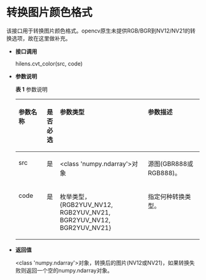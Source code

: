 # 转换图片颜色格式<a name="hilens_05_0017"></a>

该接口用于转换图片颜色格式。opencv原生未提供RGB/BGR到NV12/NV21的转换选项，故在这里做补充。

-   **接口调用**

    hilens.cvt\_color\(src, code\)

-   **参数说明**

    **表 1**  参数说明

    <a name="table8547172620014"></a>
    <table><thead align="left"><tr id="row254913261018"><th class="cellrowborder" valign="top" width="15.32%" id="mcps1.2.5.1.1"><p id="p115491526404"><a name="p115491526404"></a><a name="p115491526404"></a><strong id="b2013365210015"><a name="b2013365210015"></a><a name="b2013365210015"></a>参数名称</strong></p>
    </th>
    <th class="cellrowborder" valign="top" width="7.13%" id="mcps1.2.5.1.2"><p id="p1285518577268"><a name="p1285518577268"></a><a name="p1285518577268"></a><strong id="b1051014193272"><a name="b1051014193272"></a><a name="b1051014193272"></a>是否必选</strong></p>
    </th>
    <th class="cellrowborder" valign="top" width="47.82%" id="mcps1.2.5.1.3"><p id="p197266576260"><a name="p197266576260"></a><a name="p197266576260"></a><strong id="b16726188277"><a name="b16726188277"></a><a name="b16726188277"></a>参数类型</strong></p>
    </th>
    <th class="cellrowborder" valign="top" width="29.73%" id="mcps1.2.5.1.4"><p id="p45491926501"><a name="p45491926501"></a><a name="p45491926501"></a><strong id="b1117914567019"><a name="b1117914567019"></a><a name="b1117914567019"></a>参数描述</strong></p>
    </th>
    </tr>
    </thead>
    <tbody><tr id="row1454912261208"><td class="cellrowborder" valign="top" width="15.32%" headers="mcps1.2.5.1.1 "><p id="p7549182611013"><a name="p7549182611013"></a><a name="p7549182611013"></a>src</p>
    </td>
    <td class="cellrowborder" valign="top" width="7.13%" headers="mcps1.2.5.1.2 "><p id="p485515762619"><a name="p485515762619"></a><a name="p485515762619"></a>是</p>
    </td>
    <td class="cellrowborder" valign="top" width="47.82%" headers="mcps1.2.5.1.3 "><p id="p13726115718260"><a name="p13726115718260"></a><a name="p13726115718260"></a>&lt;class 'numpy.ndarray'&gt;对象</p>
    </td>
    <td class="cellrowborder" valign="top" width="29.73%" headers="mcps1.2.5.1.4 "><p id="p1954932614015"><a name="p1954932614015"></a><a name="p1954932614015"></a>源图(GBR888或RGB888)。</p>
    </td>
    </tr>
    <tr id="row6623937103419"><td class="cellrowborder" valign="top" width="15.32%" headers="mcps1.2.5.1.1 "><p id="p1623123716345"><a name="p1623123716345"></a><a name="p1623123716345"></a>code</p>
    </td>
    <td class="cellrowborder" valign="top" width="7.13%" headers="mcps1.2.5.1.2 "><p id="p18855165792610"><a name="p18855165792610"></a><a name="p18855165792610"></a>是</p>
    </td>
    <td class="cellrowborder" valign="top" width="47.82%" headers="mcps1.2.5.1.3 "><p id="p1372665711262"><a name="p1372665711262"></a><a name="p1372665711262"></a>枚举类型，{RGB2YUV_NV12, RGB2YUV_NV21, BGR2YUV_NV12, BGR2YUV_NV21}</p>
    </td>
    <td class="cellrowborder" valign="top" width="29.73%" headers="mcps1.2.5.1.4 "><p id="p062316379348"><a name="p062316379348"></a><a name="p062316379348"></a>指定何种转换类型。</p>
    </td>
    </tr>
    </tbody>
    </table>

-   **返回值**

    <class 'numpy.ndarray'\>对象，转换后的图片\(NV12或NV21\)，如果转换失败则返回一个空的numpy.ndarray对象。


